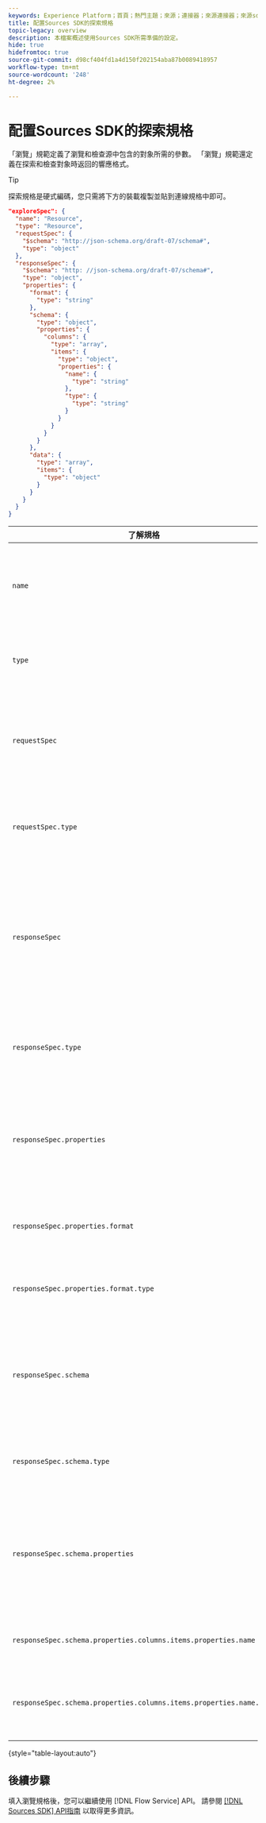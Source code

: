 ```yaml
---
keywords: Experience Platform；首頁；熱門主題；來源；連接器；來源連接器；來源sdk;sdk; SDK
title: 配置Sources SDK的探索規格
topic-legacy: overview
description: 本檔案概述使用Sources SDK所需準備的設定。
hide: true
hidefromtoc: true
source-git-commit: d98cf404fd1a4d150f202154aba87b0089418957
workflow-type: tm+mt
source-wordcount: '248'
ht-degree: 2%

---
```



# 配置Sources SDK的探索規格

「瀏覽」規範定義了瀏覽和檢查源中包含的對象所需的參數。 「瀏覽」規範還定義在探索和檢查對象時返回的響應格式。

>[!TIP]
>
>探索規格是硬式編碼，您只需將下方的裝載複製並貼到連線規格中即可。

```json
"exploreSpec": {
  "name": "Resource",
  "type": "Resource",
  "requestSpec": {
    "$schema": "http://json-schema.org/draft-07/schema#",
    "type": "object"
  },
  "responseSpec": {
    "$schema": "http: //json-schema.org/draft-07/schema#",
    "type": "object",
    "properties": {
      "format": {
        "type": "string"
      },
      "schema": {
        "type": "object",
        "properties": {
          "columns": {
            "type": "array",
            "items": {
              "type": "object",
              "properties": {
                "name": {
                  "type": "string"
                },
                "type": {
                  "type": "string"
                }
              }
            }
          }
        }
      },
      "data": {
        "type": "array",
        "items": {
          "type": "object"
        }
      }
    }
  }
}
```

| 了解規格 | 說明 | 範例 |
| --- | --- | --- |
| `name` | 定義瀏覽規範的名稱或標識符。 | `Resource` |
| `type` | 定義瀏覽規範的類型。 | `Resource` |
| `requestSpec` | 包含瀏覽連接中的對象所需的參數。 |
| `requestSpec.type` | 定義請求規格的資料類型。 | `object` |
| `responseSpec` | 包含定義根據探索呼叫傳回之回應訊息格式的參數。 |
| `responseSpec.type` | 定義響應規範的資料類型。 | `object` |
| `responseSpec.properties` | 包含與回應訊息的格式化相關的資訊。 |
| `responseSpec.properties.format` | 定義回應架構的格式。 | `object` |
| `responseSpec.properties.format.type` | 定義屬性的資料類型。 | `string` |
| `responseSpec.schema` | 包含與如何格式化回應架構相關的資訊。 |
| `responseSpec.schema.type` | 定義架構的資料類型。 | `object` |
| `responseSpec.schema.properties` | 包含有關架構中保留的列、類型和項的資訊。 |
| `responseSpec.schema.properties.columns.items.properties.name` | 顯示檔案的名稱。 |
| `responseSpec.schema.properties.columns.items.properties.name.type` | 定義檔案名的資料類型。 | `string` |

{style=&quot;table-layout:auto&quot;}

## 後續步驟

填入瀏覽規格後，您可以繼續使用 [!DNL Flow Service] API。 請參閱 [[!DNL Sources SDK] API指南](../api/api-overview.md) 以取得更多資訊。